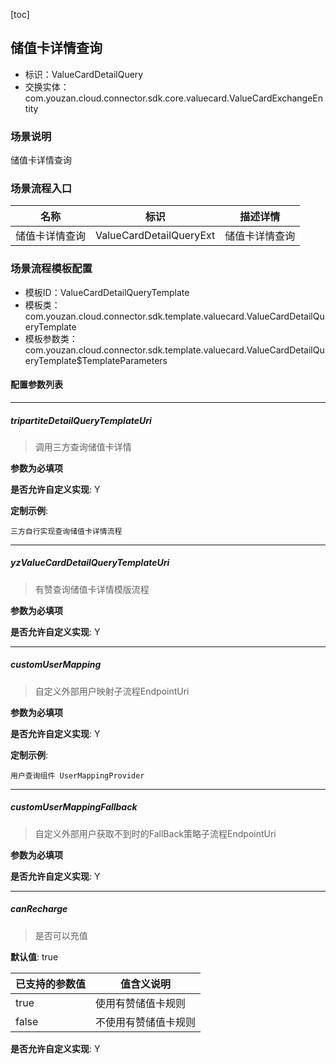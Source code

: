 [toc]

## 储值卡详情查询
- 标识：ValueCardDetailQuery
- 交换实体：com.youzan.cloud.connector.sdk.core.valuecard.ValueCardExchangeEntity
### 场景说明
储值卡详情查询
### 场景流程入口

名称 | 标识 | 描述详情
---|---|---
储值卡详情查询 | ValueCardDetailQueryExt | 储值卡详情查询

### 场景流程模板配置
- 模板ID：ValueCardDetailQueryTemplate
- 模板类：com.youzan.cloud.connector.sdk.template.valuecard.ValueCardDetailQueryTemplate
- 模板参数类：com.youzan.cloud.connector.sdk.template.valuecard.ValueCardDetailQueryTemplate$TemplateParameters

#### 配置参数列表

---
##### tripartiteDetailQueryTemplateUri
> 调用三方查询储值卡详情

**参数为必填项**


**是否允许自定义实现**: Y


**定制示例**:
```
三方自行实现查询储值卡详情流程
```
---
##### yzValueCardDetailQueryTemplateUri
> 有赞查询储值卡详情模版流程

**参数为必填项**


**是否允许自定义实现**: Y

---
##### customUserMapping
> 自定义外部用户映射子流程EndpointUri

**参数为必填项**


**是否允许自定义实现**: Y


**定制示例**:
```
用户查询组件 UserMappingProvider
```
---
##### customUserMappingFallback
> 自定义外部用户获取不到时的FallBack策略子流程EndpointUri

**参数为必填项**


**是否允许自定义实现**: Y

---
##### canRecharge
> 是否可以充值

**默认值**: true

已支持的参数值 | 值含义说明
---|---
true | 使用有赞储值卡规则
false | 不使用有赞储值卡规则

**是否允许自定义实现**: Y


